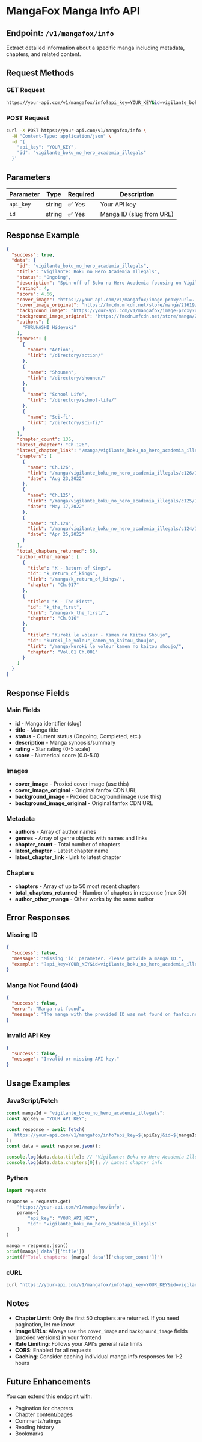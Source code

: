 # MangaFox Manga Info API

## Endpoint: `/v1/mangafox/info`

Extract detailed information about a specific manga including metadata, chapters, and related content.

## Request Methods

### GET Request
```bash
https://your-api.com/v1/mangafox/info?api_key=YOUR_KEY&id=vigilante_boku_no_hero_academia_illegals
```

### POST Request
```bash
curl -X POST https://your-api.com/v1/mangafox/info \
  -H "Content-Type: application/json" \
  -d '{
    "api_key": "YOUR_KEY",
    "id": "vigilante_boku_no_hero_academia_illegals"
  }'
```

## Parameters

| Parameter | Type | Required | Description |
|-----------|------|----------|-------------|
| `api_key` | string | ✅ Yes | Your API key |
| `id` | string | ✅ Yes | Manga ID (slug from URL) |

## Response Example

```json
{
  "success": true,
  "data": {
    "id": "vigilante_boku_no_hero_academia_illegals",
    "title": "Vigilante: Boku no Hero Academia Illegals",
    "status": "Ongoing",
    "description": "Spin-off of Boku no Hero Academia focusing on Vigilantes (unlicensed illegal heroes).",
    "rating": 4,
    "score": 4.66,
    "cover_image": "https://your-api.com/v1/mangafox/image-proxy?url=...",
    "cover_image_original": "https://fmcdn.mfcdn.net/store/manga/21619/cover.jpg?token=...",
    "background_image": "https://your-api.com/v1/mangafox/image-proxy?url=...",
    "background_image_original": "https://fmcdn.mfcdn.net/store/manga/21619/cover.jpg?token=...",
    "authors": [
      "FURUHASHI Hideyuki"
    ],
    "genres": [
      {
        "name": "Action",
        "link": "/directory/action/"
      },
      {
        "name": "Shounen",
        "link": "/directory/shounen/"
      },
      {
        "name": "School Life",
        "link": "/directory/school-life/"
      },
      {
        "name": "Sci-fi",
        "link": "/directory/sci-fi/"
      }
    ],
    "chapter_count": 135,
    "latest_chapter": "Ch.126",
    "latest_chapter_link": "/manga/vigilante_boku_no_hero_academia_illegals/c126/1.html",
    "chapters": [
      {
        "name": "Ch.126",
        "link": "/manga/vigilante_boku_no_hero_academia_illegals/c126/1.html",
        "date": "Aug 23,2022"
      },
      {
        "name": "Ch.125",
        "link": "/manga/vigilante_boku_no_hero_academia_illegals/c125/1.html",
        "date": "May 17,2022"
      },
      {
        "name": "Ch.124",
        "link": "/manga/vigilante_boku_no_hero_academia_illegals/c124/1.html",
        "date": "Apr 25,2022"
      }
    ],
    "total_chapters_returned": 50,
    "author_other_manga": [
      {
        "title": "K - Return of Kings",
        "id": "k_return_of_kings",
        "link": "/manga/k_return_of_kings/",
        "chapter": "Ch.017"
      },
      {
        "title": "K - The First",
        "id": "k_the_first",
        "link": "/manga/k_the_first/",
        "chapter": "Ch.016"
      },
      {
        "title": "Kuroki le voleur - Kamen no Kaitou Shoujo",
        "id": "kuroki_le_voleur_kamen_no_kaitou_shoujo",
        "link": "/manga/kuroki_le_voleur_kamen_no_kaitou_shoujo/",
        "chapter": "Vol.01 Ch.001"
      }
    ]
  }
}
```

## Response Fields

### Main Fields
- **id** - Manga identifier (slug)
- **title** - Manga title
- **status** - Current status (Ongoing, Completed, etc.)
- **description** - Manga synopsis/summary
- **rating** - Star rating (0-5 scale)
- **score** - Numerical score (0.0-5.0)

### Images
- **cover_image** - Proxied cover image (use this)
- **cover_image_original** - Original fanfox CDN URL
- **background_image** - Proxied background image (use this)
- **background_image_original** - Original fanfox CDN URL

### Metadata
- **authors** - Array of author names
- **genres** - Array of genre objects with names and links
- **chapter_count** - Total number of chapters
- **latest_chapter** - Latest chapter name
- **latest_chapter_link** - Link to latest chapter

### Chapters
- **chapters** - Array of up to 50 most recent chapters
- **total_chapters_returned** - Number of chapters in response (max 50)
- **author_other_manga** - Other works by the same author

## Error Responses

### Missing ID
```json
{
  "success": false,
  "message": "Missing 'id' parameter. Please provide a manga ID.",
  "example": "?api_key=YOUR_KEY&id=vigilante_boku_no_hero_academia_illegals"
}
```

### Manga Not Found (404)
```json
{
  "success": false,
  "error": "Manga not found",
  "message": "The manga with the provided ID was not found on fanfox.net"
}
```

### Invalid API Key
```json
{
  "success": false,
  "message": "Invalid or missing API key."
}
```

## Usage Examples

### JavaScript/Fetch
```javascript
const mangaId = "vigilante_boku_no_hero_academia_illegals";
const apiKey = "YOUR_API_KEY";

const response = await fetch(
  `https://your-api.com/v1/mangafox/info?api_key=${apiKey}&id=${mangaId}`
);
const data = await response.json();

console.log(data.data.title); // "Vigilante: Boku no Hero Academia Illegals"
console.log(data.data.chapters[0]); // Latest chapter info
```

### Python
```python
import requests

response = requests.get(
    "https://your-api.com/v1/mangafox/info",
    params={
        "api_key": "YOUR_API_KEY",
        "id": "vigilante_boku_no_hero_academia_illegals"
    }
)

manga = response.json()
print(manga['data']['title'])
print(f"Total chapters: {manga['data']['chapter_count']}")
```

### cURL
```bash
curl "https://your-api.com/v1/mangafox/info?api_key=YOUR_KEY&id=vigilante_boku_no_hero_academia_illegals"
```

## Notes

- **Chapter Limit**: Only the first 50 chapters are returned. If you need pagination, let me know.
- **Image URLs**: Always use the `cover_image` and `background_image` fields (proxied versions) in your frontend
- **Rate Limiting**: Follows your API's general rate limits
- **CORS**: Enabled for all requests
- **Caching**: Consider caching individual manga info responses for 1-2 hours

## Future Enhancements

You can extend this endpoint with:
- Pagination for chapters
- Chapter content/pages
- Comments/ratings
- Reading history
- Bookmarks
